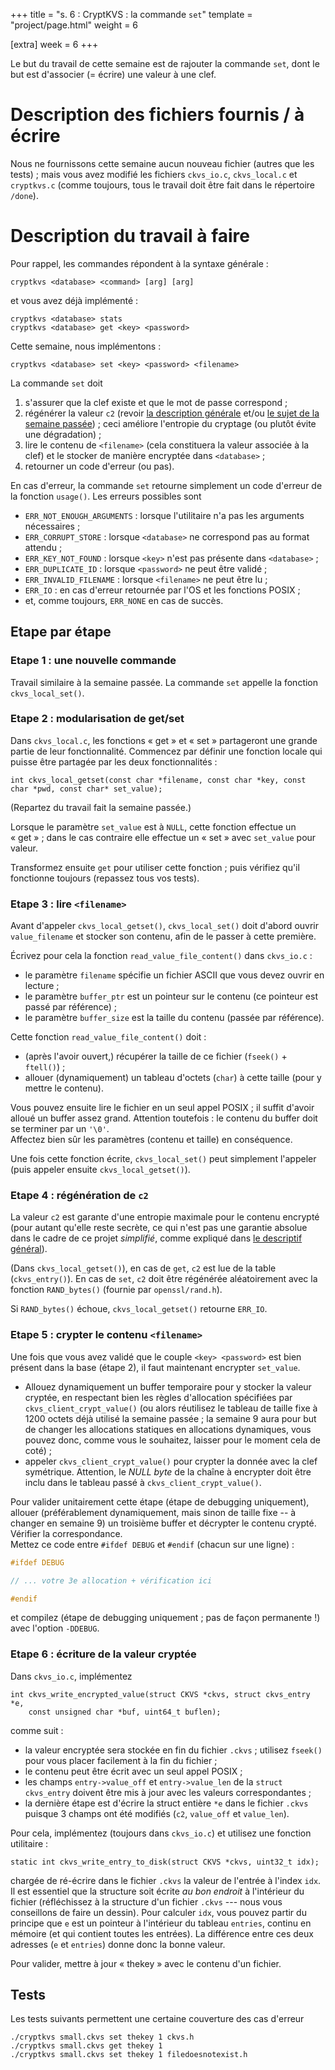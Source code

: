 +++
title = "s. 6 : CryptKVS : la commande `set`"
template = "project/page.html"
weight = 6

[extra]
week = 6
+++

Le but du travail de cette semaine est de rajouter la commande `set`, dont le but est d'associer (= écrire) une valeur à une clef.

# Description des fichiers fournis / à écrire

Nous ne fournissons cette semaine aucun nouveau fichier (autres que les tests) ; mais
vous avez modifié les fichiers `ckvs_io.c`, `ckvs_local.c` et `cryptkvs.c`
(comme toujours, tous le travail doit être fait dans le répertoire `/done`).

# Description du travail à faire

Pour rappel, les commandes répondent à la syntaxe générale :
```
cryptkvs <database> <command> [arg] [arg]
```

et vous avez déjà implémenté :
```
cryptkvs <database> stats 
cryptkvs <database> get <key> <password> 
```

Cette semaine, nous implémentons :
```
cryptkvs <database> set <key> <password> <filename>
```

La commande `set` doit 

1. s'assurer que la clef existe et que le mot de passe correspond ;
2. régénérer la valeur `c2` (revoir [la description générale](@/project/mainprj/04.main.md) et/ou [le sujet de la semaine passée](@/project/mainprj/05.get.md)) ; ceci améliore l'entropie du cryptage (ou plutôt évite une dégradation) ;
3. lire le contenu de `<filename>` (cela constituera la valeur associée à la clef) et le stocker de manière encryptée dans `<database>` ;
4. retourner un code d'erreur (ou pas).

En cas d'erreur, la commande `set` retourne simplement un code d'erreur de la fonction `usage()`. Les erreurs possibles sont 

* `ERR_NOT_ENOUGH_ARGUMENTS` : lorsque l'utilitaire n'a pas les arguments nécessaires ;
* `ERR_CORRUPT_STORE` : lorsque `<database>` ne correspond pas au format attendu ;
* `ERR_KEY_NOT_FOUND` : lorsque `<key>` n'est pas présente dans `<database>` ;
* `ERR_DUPLICATE_ID` : lorsque `<password>` ne peut être validé ;
* `ERR_INVALID_FILENAME` : lorsque `<filename>` ne peut être lu ;
* `ERR_IO` : en cas d'erreur retournée par l'OS et les fonctions POSIX ;
* et, comme toujours, `ERR_NONE` en cas de succès.


## Etape par étape

### Etape 1 : une nouvelle commande

Travail similaire à la semaine passée. La commande `set` appelle la fonction `ckvs_local_set()`. 

### Etape 2 : modularisation de get/set

Dans `ckvs_local.c`, les fonctions « get » et « set » partageront une grande partie de leur fonctionnalité. Commencez par définir une fonction locale qui puisse être partagée par les deux fonctionnalités :

```
int ckvs_local_getset(const char *filename, const char *key, const char *pwd, const char* set_value);
```

(Repartez du travail fait la semaine passée.)

Lorsque le paramètre `set_value` est à `NULL`, cette fonction effectue un « get » ; dans le cas contraire elle effectue un « set » avec `set_value` pour valeur.

Transformez ensuite `get` pour utiliser cette fonction ; puis vérifiez qu'il fonctionne toujours (repassez tous vos tests).

### Etape 3 : lire `<filename>`

Avant d'appeler `ckvs_local_getset()`, `ckvs_local_set()` doit d'abord ouvrir `value_filename` et stocker son contenu, afin de le passer à cette première.

Écrivez pour cela la fonction `read_value_file_content()` dans `ckvs_io.c` :

* le paramètre `filename` spécifie un fichier ASCII que vous devez ouvrir en lecture ;
* le paramètre `buffer_ptr` est un pointeur sur le contenu (ce pointeur est passé par référence) ;
* le paramètre `buffer_size` est la taille du contenu (passée par référence).

Cette fonction `read_value_file_content()` doit :
* (après l'avoir ouvert,) récupérer la taille de ce fichier (`fseek()` + `ftell()`) ;
* allouer (dynamiquement) un tableau d'octets (`char`) à cette taille (pour y mettre le contenu).

Vous pouvez ensuite lire le fichier en un seul appel POSIX ; il suffit d'avoir alloué un buffer assez grand. Attention toutefois : le contenu du buffer doit se terminer par un `'\0'`.  
Affectez bien sûr les paramètres (contenu et taille) en conséquence.

Une fois cette fonction écrite, `ckvs_local_set()` peut simplement l'appeler (puis appeler ensuite `ckvs_local_getset()`).

### Etape 4 : régénération de `c2`

La valeur `c2` est garante d'une entropie maximale pour le contenu encrypté (pour autant qu'elle reste secrète, ce qui n'est pas une garantie absolue dans le cadre de ce projet _simplifié_, comme expliqué dans [le descriptif général](@/project/mainprj/04.main.md)).

(Dans `ckvs_local_getset()`), en cas de `get`, `c2` est lue de la table (`ckvs_entry()`). En cas de `set`, `c2` doit être régénérée aléatoirement avec la fonction `RAND_bytes()` (fournie par `openssl/rand.h`).

Si `RAND_bytes()` échoue, `ckvs_local_getset()` retourne `ERR_IO`.

### Etape 5 : crypter le contenu `<filename>`

Une fois que vous avez validé que le couple `<key> <password>` est bien présent dans la base (étape 2), il faut maintenant encrypter `set_value`.

* Allouez dynamiquement un buffer temporaire pour y stocker la valeur cryptée, en respectant bien les règles d'allocation spécifiées par `ckvs_client_crypt_value()` (ou alors réutilisez le tableau  de taille fixe à 1200 octets déjà utilisé la semaine passée ; la semaine 9 aura pour but de changer les allocations statiques en allocations dynamiques, vous pouvez donc, comme vous le souhaitez, laisser pour le moment cela de coté) ;
* appeler `ckvs_client_crypt_value()` pour crypter la donnée avec la clef symétrique. Attention, le _NULL byte_ de la chaîne à encrypter doit être inclu dans le tableau passé à `ckvs_client_crypt_value()`.

Pour valider unitairement cette étape (étape de debugging uniquement), allouer (préférablement dynamiquement, mais sinon de taille fixe -- à changer en semaine 9) un troisième buffer et décrypter le contenu crypté. Vérifier la correspondance.  
Mettez ce code entre `#ifdef DEBUG` et `#endif` (chacun sur une ligne) :
```C
#ifdef DEBUG

// ... votre 3e allocation + vérification ici

#endif
```

et compilez (étape de debugging uniquement ; pas de façon permanente !) avec l'option `-DDEBUG`.

### Etape 6 : écriture de la valeur cryptée

Dans `ckvs_io.c`, implémentez
```
int ckvs_write_encrypted_value(struct CKVS *ckvs, struct ckvs_entry *e, 
    const unsigned char *buf, uint64_t buflen);
```
comme suit : 

* la valeur encryptée sera stockée en fin du fichier `.ckvs` ; utilisez `fseek()` pour vous placer facilement à la fin du fichier ;
* le contenu peut être écrit avec un seul appel POSIX ;
* les champs `entry->value_off` et `entry->value_len` de la `struct ckvs_entry` doivent être mis à jour avec les valeurs correspondantes ;
* la dernière étape est d'écrire la struct entière `*e` dans le fichier `.ckvs` puisque 3 champs ont été modifiés (`c2`, `value_off` et `value_len`).

Pour cela, implémentez (toujours dans `ckvs_io.c`) et utilisez une fonction utilitaire :
```
static int ckvs_write_entry_to_disk(struct CKVS *ckvs, uint32_t idx);
```
chargée de ré-écrire dans le fichier `.ckvs` la valeur de l'entrée à l'index `idx`.  Il est essentiel que la structure soit écrite *au bon endroit* à l'intérieur du fichier (réfléchissez à la structure d'un fichier `.ckvs` --- nous vous conseillons de faire un dessin). Pour calculer `idx`, vous pouvez partir du principe que `e` est un pointeur à l'intérieur du tableau `entries`, continu en mémoire (et qui contient toutes les entrées). La différence entre ces deux adresses (`e` et `entries`) donne donc la bonne valeur.

Pour valider, mettre à jour « thekey » avec le contenu d'un fichier.


## Tests

Les tests suivants permettent une certaine couverture des cas d'erreur

```
./cryptkvs small.ckvs set thekey 1 ckvs.h
./cryptkvs small.ckvs get thekey 1
./cryptkvs small.ckvs set thekey 1 filedoesnotexist.h
```



